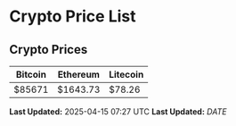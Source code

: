 # Crypto Price List

## Crypto Prices
| Bitcoin | Ethereum | Litecoin |
| ------- | -------- | -------- |
| $85671 | $1643.73 | $78.26 |
**Last Updated:** 2025-04-15 07:27 UTC
**Last Updated:** $DATE$
